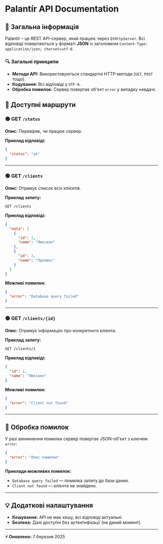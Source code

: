 # Palantír API Documentation

## 🔹 Загальна інформація
Palantír – це REST API-сервер, який працює через `QtHttpServer`.
Всі відповіді повертаються у форматі **JSON** із заголовком `Content-Type: application/json; charset=utf-8`.

### 🔍 Загальні принципи
- **Методи API:** Використовуються стандартні HTTP-методи (`GET`, `POST` тощо).
- **Кодування:** Всі відповіді у `UTF-8`.
- **Обробка помилок:** Сервер повертає об'єкт `error` у випадку невдачі.

## 📌 Доступні маршрути

### 🟢 GET `/status`
**Опис:** Перевіряє, чи працює сервер.

**Приклад відповіді:**
```json
{
  "status": "ok"
}
```

---

### 🟢 GET `/clients`
**Опис:** Отримує список всіх клієнтів.

**Приклад запиту:**
```
GET /clients
```

**Приклад відповіді:**
```json
{
  "data": [
    {
      "id": 1,
      "name": "Люксвен"
    },
    {
      "id": 2,
      "name": "Пролюкс"
    }
  ]
}
```

**Можливі помилки:**
```json
{
  "error": "Database query failed"
}
```

---

### 🟢 GET `/clients/{id}`
**Опис:** Отримує інформацію про конкретного клієнта.

**Приклад запиту:**
```
GET /clients/1
```

**Приклад відповіді:**
```json
{
  "id": 1,
  "name": "Люксвен"
}
```

**Можливі помилки:**
```json
{
  "error": "Client not found"
}
```

---

## 🔧 Обробка помилок
У разі виникнення помилки сервер повертає JSON-об'єкт з ключем `error`:
```json
{
  "error": "Опис помилки"
}
```

**Приклади можливих помилок:**
- `Database query failed` — помилка запиту до бази даних.
- `Client not found` — клієнта не знайдено.

---

## 💡 Додаткові налаштування
- **Кешування:** API не має кешу, всі відповіді актуальні.
- **Безпека:** Дані доступні без аутентифікації (на даний момент).

---
**⚡ Оновлено:** 7 березня 2025


